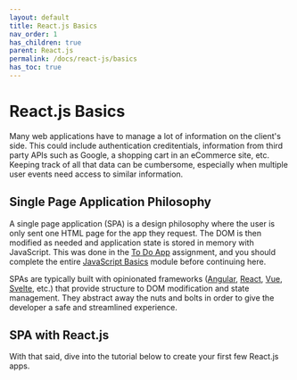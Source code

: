 ```yaml
---
layout: default
title: React.js Basics
nav_order: 1
has_children: true
parent: React.js
permalink: /docs/react-js/basics
has_toc: true
---
```


# React.js Basics

Many web applications have to manage a lot of information on the client's side. This could include authentication creditentials, information from third party APIs such as Google, a shopping cart in an eCommerce site, etc. Keeping track of all that data can be cumbersome, especially when multiple user events need access to similar information.

## Single Page Application Philosophy

A single page application (SPA) is a design philosophy where the user is only sent one HTML page for the app they request. The DOM is then modified as needed and application state is stored in memory with JavaScript. This was done in the [To Do App](/docs/javascript/basics/unit-project/) assignment, and you should complete the entire [JavaScript Basics](/docs/javascript/basics/) module before continuing here.

SPAs are typically built with opinionated frameworks ([Angular](https://angular.io/), [React](https://reactjs.org/), [Vue](https://vuejs.org/), [Svelte](https://svelte.dev/), etc.) that provide structure to DOM modification and state management. They abstract away the nuts and bolts in order to give the developer a safe and streamlined experience.

## SPA with React.js

With that said, dive into the tutorial below to create your first few React.js apps.

